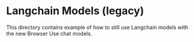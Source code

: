 # Langchain Models (legacy)

This directory contains example of how to still use Langchain models with the new Browser Use chat models.
